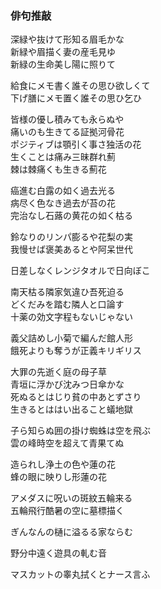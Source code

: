 ### 俳句推敲

深緑や抜けて形知る眉毛かな  
新緑や眉描く妻の産毛見ゆ  
新緑の生命美し陽に照りて  

給食にメモ書く誰その思ひ欲しくて  
下げ膳にメモ置く誰その思ひ乞ひ  

皆様の優し積みても永らぬや  
痛いのも生きてる証拠河骨花  
ポジティブは顎引く事さ独活の花  
生くことは痛み三昧群れ薊  
棘は棘痛くも生きる薊花  

癌進む白露の如く過去光る  
病尽く色なき過去が苔の花  
完治なし石蕗の黄花の如く枯る  

鈴なりのリンパ膨るや花梨の実  
我慢せば褒美あるとや阿呆世代  

日差しなくレンジタオルで日向ぼこ  

南天枯る隣家気違ひ吾死迫る  
どくだみを踏む隣人と口論す  
十薬の効文字程もないじゃない  

義父詰めし小菊で編んだ館人形  
餓死よりも奪うが正義キリギリス  

大罪の先逝く庭の母子草  
青垣に浮かび沈みつ日傘かな  
死ぬるとはじり貧の中あとずさり  
生きるとははい出ること蟻地獄  

子ら知らぬ囲の掛け蜘蛛は空を飛ぶ  
雲の峰時空を超えて青果てぬ  　

造られし浄土の色や蓮の花  
蜂の眼に映りし形蓮の花  

アメダスに呪いの斑紋五輪来る  
五輪飛行酷暑の空に墓標描く  

ぎんなんの樋に溢るる家ならむ  

野分中遠く遊具の軋む音  

マスカットの睾丸拭くとナース言ふ


